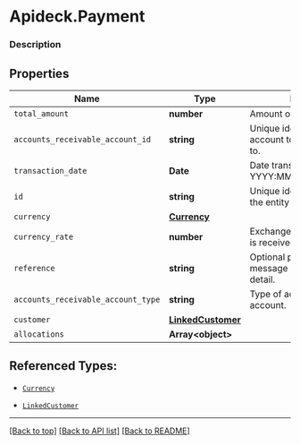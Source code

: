 # Apideck.Payment

### Description

## Properties
Name | Type | Description | Notes
------------ | ------------- | ------------- | -------------
`total_amount` | **number** | Amount of payment | 
`accounts_receivable_account_id` | **string** | Unique identifier for the account to allocate payment to. | 
`transaction_date` | **Date** | Date transction was entered - YYYY:MM::DDThh:mm:ss.sTZD | 
`id` | **string** | Unique identifier representing the entity | [optional] 
`currency` | [**Currency**](Currency.md) |  | [optional] 
`currency_rate` | **number** | Exchange rate when payment is received | [optional] 
`reference` | **string** | Optional payment reference message ie: Debit remittance detail. | [optional] 
`accounts_receivable_account_type` | **string** | Type of accounts receivable account. | [optional] 
`customer` | [**LinkedCustomer**](LinkedCustomer.md) |  | [optional] 
`allocations` | **Array&lt;object&gt;** |  | [optional] 





## Referenced Types:




* [`Currency`](Currency.md)



* [`LinkedCustomer`](LinkedCustomer.md)


---

[[Back to top]](#) [[Back to API list]](../../../../README.md#documentation-for-api-endpoints) [[Back to README]](../../../../README.md)


